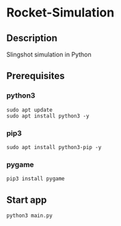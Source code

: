 # Rocket-Simulation

## Description

Slingshot simulation in Python

## Prerequisites

### python3

```
sudo apt update
sudo apt install python3 -y
```

### pip3

```
sudo apt install python3-pip -y
```

### pygame

```
pip3 install pygame
```

## Start app

```
python3 main.py
``` 
